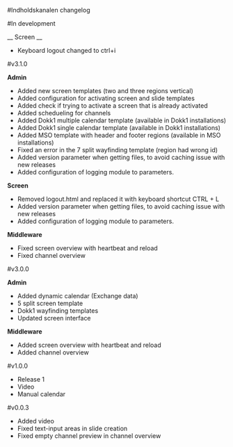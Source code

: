 #Indholdskanalen changelog

#In development

__ Screen __
* Keyboard logout changed to ctrl+i


#v3.1.0

__Admin__
* Added new screen templates (two and three regions vertical)
* Added configuration for activating screen and slide templates
* Added check if trying to activate a screen that is already activated
* Added schedueling for channels
* Added Dokk1 multiple calendar template (available in Dokk1 installations)
* Added Dokk1 single calendar template (available in Dokk1 installations)
* Added MSO template with header and footer regions (available in MSO installations)
* Fixed an error in the 7 split wayfinding template (region had wrong id)
* Added version parameter when getting files, to avoid caching issue with new releases
* Added configuration of logging module to parameters.

__Screen__
* Removed logout.html and replaced it with keyboard shortcut CTRL + L
* Added version parameter when getting files, to avoid caching issue with new releases
* Added configuration of logging module to parameters.

__Middleware__
* Fixed screen overview with heartbeat and reload
* Fixed channel overview


#v3.0.0

__Admin__
* Added dynamic calendar (Exchange data)
* 5 split screen template
* Dokk1 wayfinding templates
* Updated screen interface

__Middleware__
* Added screen overview with heartbeat and reload
* Added channel overview


#v1.0.0

* Release 1
* Video
* Manual calendar

#v0.0.3

* Added video
* Fixed text-input areas in slide creation
* Fixed empty channel preview in channel overview

